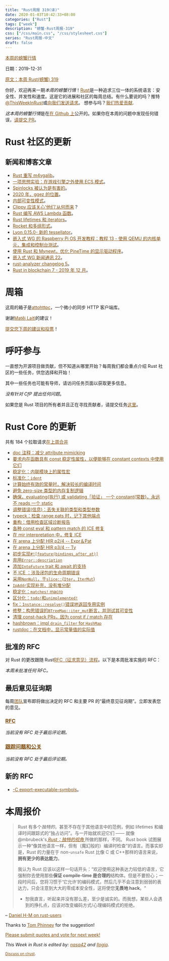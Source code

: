 ```yaml
---
title: "Rust周报 319(译)"
date: 2020-01-03T10:42:33+08:00
categories: ["Rust"]
tags: ["week"]
description: "螃蟹-Rust周报-319"
css: ["/css/main.css", "/css/stylesheet.css"]
series: "Rust周报-中文"
draft: false
---
```


<style>
a { color: #804d0f;}
</style>

[本周的螃蟹行情](https://this-week-in-rust.org/)

日期：2019-12-31

[原文：本周 Rust(螃蟹) 319](https://this-week-in-rust.org/blog/2019/12/31/this-week-in-rust-319/)

你好，欢迎再来一期*本周的螃蟹行情*！[Rust](http://rust-lang.org)是一种追求三位一体的系统语言：安全性、并发性和速度。这是它的进展和社区的每周总结。有什么要说的吗？推特[@ThisWeekInRust](https://twitter.com/ThisWeekInRust)或[向我们发送请求](https://github.com/cmr/this-week-in-rust)。 想参与吗？[我们热爱贡献](https://github.com/rust-lang/rust/blob/master/CONTRIBUTING.md).

*这本周的螃蟹行情*是在[在 Github 上](https://github.com/cmr/this-week-in-rust)公开的。如果你在本周的问题中发现任何错误，[请提交 PR](https://github.com/cmr/this-week-in-rust/pulls)。

# Rust 社区的更新

## 新闻和博客文章

- [Rust 重写 m4vgalib](http://cliffle.com/blog/m4vga-in-rust/)。
- [一项思想实验：在游戏引擎之外使用 ECS 模式](http://adventures.michaelfbryan.com/posts/ecs-outside-of-games/)。
- [Spinlocks 被认为是有害的](https://matklad.github.io//2020/01/02/spinlocks-considered-harmful.html)。
- [2020 年，ggez 的位置](https://wiki.alopex.li/TheStateOfGGEZ2020)。
- [内部可变性模式](https://pitdicker.github.io/Interior-mutability-patterns/)。
- [Clippy 应该关心'他们'从何而来](https://llogiq.github.io/2020/01/01/clippy.html)？
- [Rust 编写 AWS Lambda 函数](https://silentbyte.com/writing-aws-lambda-functions-in-rust)。
- [Rust lifetimes 和 iterators](https://blog.katona.me/2019/12/29/Rust-Lifetimes-and-Iterators/)。
- [Rocket 和多组形式](https://blog.krruzic.xyz/rocket-multipart/)。
- [Lyon 0.15.0- 新的 tessellator](https://nical.github.io/posts/new-tessellator.html)。
- [嵌入式 WG 的 Raspberry Pi OS 开发教程：教程 13 - 使用 QEMU 的内核单元，集成和控制台测试](https://github.com/rust-embedded/rust-raspi3-OS-tutorials/tree/master/13_integrated_testing)。
- [使用 Rust 和 Mynewt，优化 PineTime 的显示驱动程序](https://medium.com/@ly.lee/optimising-pinetimes-display-driver-with-rust-and-mynewt-3ba269ea2f5c)。
- [嵌入式 WG 新闻通讯 22](https://rust-embedded.github.io/blog/newsletter-22/)。
- [rust-analyzer changelog 5](https://rust-analyzer.github.io/thisweek/2019/12/30/changelog-5.html)。
- [Rust in blockchain 7 - 2019 年 12 月](https://rustinblockchain.org/2020/01/02/rust-in-blockchain-7-december-2019/)。

# 周箱

这周的箱子是[attohttpc](https://crates.io/crates/attohttpc)，一个微小的同步 HTTP 客户端库。

谢谢[Matěj Laitl](https://users.rust-lang.org/t/crate-of-the-week/2704/696)的建议！

[提交您下周的建议和投票][submit_crate]！

[submit_crate]: https://users.rust-lang.org/t/crate-of-the-week/2704

# 呼吁参与

一直想为开源项目做贡献，但不知道从哪里开始？每周我们都会重点介绍 Rust 社区的一些任务，供您选择和开始！

其中一些任务也可能有导师，请访问任务页面以获取更多信息。

_没有针对 CfP 提出任何问题_。

如果您是 Rust 项目的所有者并且正在寻找贡献者，请提交任务[这里][guidelines]。

[guidelines]: https://users.rust-lang.org/t/twir-call-for-participation/4821

# Rust Core 的更新

共有 184 个拉取请求[在上周合并][merged]

[merged]: https://github.com/search?q=is%3Apr+org%3Arust-lang+is%3Amerged+merged%3A2019-12-23..2019-12-30

- [doc 注释：减少 attribute mimicking](https://github.com/rust-lang/rust/pull/67151)
- [要求内在函数具有 const 稳定性属性，以便能够在 constant contexts 中使用它们](https://github.com/rust-lang/rust/pull/67466)
- [稳定化：内联模块上的属性宏](https://github.com/rust-lang/rust/pull/64273)
- [标准化：`ident`](https://github.com/rust-lang/rust/pull/66670)
- [计算始终有效的常量时，解决较长的编译时间](https://github.com/rust-lang/rust/pull/67667)
- [避免 zero-size 类型的内存复制逻辑](https://github.com/rust-lang/rust/pull/67658)
- [确保，evaluating{执行} 或 validating「验证」 一个 constant{常数}，永远不 reads 一个 static ](https://github.com/rust-lang/rust/pull/67337)
- [调整错误(信息)：丢失关联的类型和类型参数](https://github.com/rust-lang/rust/pull/67268)
- [typeck：检查 range pats 时，记下其他端点](https://github.com/rust-lang/rust/pull/67287)
- [重构：借用检查区域诊断报告](https://github.com/rust-lang/rust/pull/67241)
- [各种 const eval 和 pattern match 的 ICE 修复](https://github.com/rust-lang/rust/pull/67192)
- [在 mir interpretation 中，修复 ICE](https://github.com/rust-lang/rust/pull/67546)
- [在 arena 上分配 HIR p2/4 -- Expr＆Pat](https://github.com/rust-lang/rust/pull/66936)
- [在 arena 上分配 HIR p3/4 -- Ty](https://github.com/rust-lang/rust/pull/66942)
- [初步实现`#![feature(bindings_after_at)]`](https://github.com/rust-lang/rust/pull/66296)
- [弃用`Error::description`](https://github.com/rust-lang/rust/pull/66919)
- [添加`IntoFuture` trait 和 await 的支持](https://github.com/rust-lang/rust/pull/65244)
- [不 ICE ：涉及闭包的生命周期错误](https://github.com/rust-lang/rust/pull/67687)
- [采用`NonNull`，于`slice::`{`Iter`，`IterMut`}](https://github.com/rust-lang/rust/pull/67588)
- [`IpAddr`实现补充，没有堆分配](https://github.com/rust-lang/rust/pull/67035)
- [稳定化：`matches!` macro](https://github.com/rust-lang/rust/pull/67659)
- [区分化：`todo!`和`unimplemented!`](https://github.com/rust-lang/rust/pull/67445)
- [fix：`Instance::resolve()`错误地返回专用实例](https://github.com/rust-lang/rust/pull/67662)
- [修整：构思错误的`BTreeMap::iter_mut`断言，并测试其可变性](https://github.com/rust-lang/rust/pull/67459)
- [清理 const-hack PRs，因为 const if / match 存在](https://github.com/rust-lang/rust/pull/67657)
- [hashbrown：impl `drain_filter` for `HashMap`](https://github.com/rust-lang/hashbrown/pull/135)
- [rustdoc：在文档中，显示常量值的实际值](https://github.com/rust-lang/rust/pull/66221)

## 批准的 RFC

对 Rust 的更改跟随 Rust[RFC（征求意见）流程](https://github.com/rust-lang/rfcs#rust-rfcs)。以下是本周批准实施的 RFC：

_本周未批准任何 RFC。_

## 最后意见征询期

每周[团队](https://www.rust-lang.org/team.html)宣布即将做出决定的 RFC 和主要 PR 的“最终意见征询期”。立即发表您的意见。

### [RFC](https://github.com/rust-lang/rfcs/labels/final-comment-period)

_当前没有 RFC 处于最后评论期。_

### [跟踪问题和公关](https://github.com/rust-lang/rust/labels/final-comment-period)

_当前没有 RFC 处于最后评论期。_

## 新的 RFC

- [-C export-executable-symbols](https://github.com/rust-lang/rfcs/pull/2841)。

# 本周报价

> Rust 有多个*独特的*，甚至不存在于其他语言中的范例，例如 lifetimes 和编译时间跟踪式的“独占访问”。与一开始就欢迎它们 —— 就像 @mbrubeck's[ _Rust：独特的视角_ ](https://limpet.net/mbrubeck/2019/02/07/rust-a-unique-perspective.html)所做的那样，不同。 Rust book 试图展示一种“像其他语言一样，但有（魔幻般的）编译时检查”的语言。而事实却是，Rust 的力量在于 non-`unsafe` Rust 比像 C 或 C++那样的语言来说，**拥有更少的表达能力**。
>
> 我认为 Rust 应该以这样一句话开头：“欢迎使用这种表达力较低的语言，它强制你去使用那些**保证 compile-time 是合理的**结构体。但是不要担心；一段时间后，您将习惯于‘它允许’的编码模式，然后几乎不会注意到弱弱的表达力，只会注意到大大的零成本安全性，这将使您**无畏地 hack**。"
>
> - 恕我直言，听起来并没有那么差，至少是诚实的。而我想，某些人会遇到的挣扎点，应该对改变编码方式/心理编码模式的拒绝。

– [Daniel H-M on rust-users](https://users.rust-lang.org/t/after-a-week-with-rust/35829/27)

Thanks to [Tom Phinney](https://users.rust-lang.org/t/twir-quote-of-the-week/328/768) for the suggestion!

[Please submit quotes and vote for next week!](https://users.rust-lang.org/t/twir-quote-of-the-week/328)

_This Week in Rust is edited by: [nasa42](https://github.com/nasa42) and [llogiq](https://github.com/llogiq)._

<small>[Discuss on r/rust](https://www.reddit.com/r/rust/comments/ej4eom/this_week_in_rust_319/).</small>

